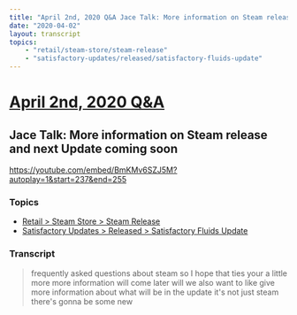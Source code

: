```yaml
---
title: "April 2nd, 2020 Q&A Jace Talk: More information on Steam release and next Update coming soon"
date: "2020-04-02"
layout: transcript
topics:
    - "retail/steam-store/steam-release"
    - "satisfactory-updates/released/satisfactory-fluids-update"
---
```

# [April 2nd, 2020 Q&A](../2020-04-02.md)
## Jace Talk: More information on Steam release and next Update coming soon
https://youtube.com/embed/BmKMv6SZJ5M?autoplay=1&start=237&end=255

### Topics
* [Retail > Steam Store > Steam Release](../topics/retail/steam-store/steam-release.md)
* [Satisfactory Updates > Released > Satisfactory Fluids Update](../topics/satisfactory-updates/released/satisfactory-fluids-update.md)

### Transcript

> frequently asked questions about steam so I hope that ties your a little more more information will come later will we also want to like give more information about what will be in the update it's not just steam there's gonna be some new
